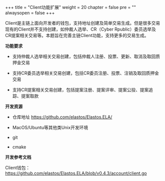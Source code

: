 +++
title = "Client功能扩展"
weight = 20
chapter = false
pre = ""
alwaysopen = false
+++

Client是主链上面向开发者的钱包，支持地址创建及简单交易生成。但是很多交易现有的Client并不支持创建，如仲裁人选举、CR（Cyber Rpublic）委员选举及CR提案相关交易等。本题旨在完善主链Client功能，支持更多的交易生成。



**功能要求**

* 支持仲裁人选举相关交易创建，包括仲裁人注册、投票、更新、取消及取回质押金交易

* 支持CR委员选举相关交易创建，包括CR委员注册、投票、注销及取回质押金交易

* 支持CR提案相关交易创建，包括提案注册、提案评审、提案公投、提案追踪、提案取款

  

**开发资源**

* 仓库地址 https://github.com/elastos/Elastos.ELA/

* MacOS/Ubuntu等其他类Unix开发环境

* git

* cmake

  

**开发参考文档**

Client钱包：https://github.com/elastos/Elastos.ELA/blob/v0.4.3/account/client.go

